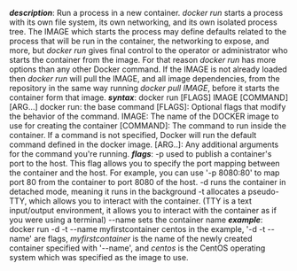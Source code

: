 ***description***:
	Run a process in a new container. *docker run* starts a process with its own file system, its own networking, and its own isolated process tree. The IMAGE which starts the process may define defaults related to the process that will be run in the container, the networking to expose, and more, but *docker run* gives final control to the operator or administrator who starts the container from the image. For that reason *docker run* has more options than any other Docker command.
	If the IMAGE is not already loaded then *docker run* will pull the IMAGE, and all image dependencies, from the repository in the same way running *docker pull IMAGE*, before it starts the container form that image.
***syntax***:
	docker run \[FLAGS\] IMAGE \[COMMAND\] \[ARG...\]
		docker run:
			the base command
		\[FLAGS\]:
			Optional flags that modify the behavior of the command.
		IMAGE:
			The name of the DOCKER image to use for creating the container
		\[COMMAND\]:
			The command to run inside the container. If a command is not specified, Docker will run the default command defined in the docker image.
		\[ARG..\]:
			Any additional arguments for the command you're running.
***flags***:
	-p
		used to publish a container's port to the host. This flag allows you to specify the port mapping between the container and the host. For example, you can use '-p 8080:80' to map port 80 from the container to port 8080 of the host.
	-d
		runs the container in detached mode, meaning it runs in the background
	-t
		allocates a pseudo-TTY, which allows you to interact with the container.
		(TTY is a text input/output environment, it allows you to interact with the container as if you were using a terminal)
	--name
		sets the container name
***example***:
	docker run -d -t --name myfirstcontainer centos
		in the example, '-d -t --name' are flags, *myfirstcontainer* is the name of the newly created container specified with '--name', and *centos* is the CentOS operating system which was specified as the image to use.